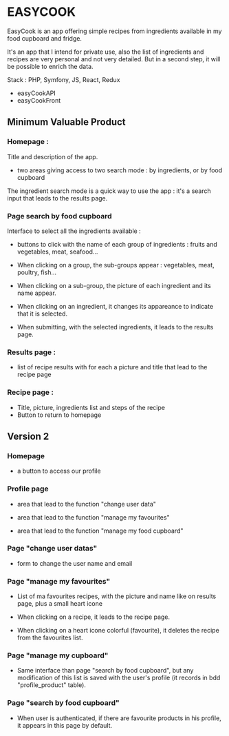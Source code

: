 # EASYCOOK

EasyCook is an app offering simple recipes from ingredients available in my food cupboard and fridge.

It's an app that I intend for private use, also the list of ingredients and recipes are very personal and not very detailed.
But in a second step, it will be possible to enrich the data.

Stack : PHP, Symfony, JS, React, Redux

- easyCookAPI
- easyCookFront

## Minimum Valuable Product

### Homepage :

Title and description of the app.

- two areas giving access to two search mode : by ingredients, or by food cupboard

The ingredient search mode is a quick way to use the app : it's a search input that leads to the results page.

### Page search by food cupboard

Interface to select all the ingredients available :

- buttons to click with the name of each group of ingredients : fruits and vegetables, meat, seafood...
  
- When clicking on a group, the sub-groups appear : vegetables, meat, poultry, fish...

- When clicking on a sub-group, the picture of each ingredient and its name appear.

- When clicking on an ingredient, it changes its appareance to indicate that it is selected.

- When submitting, with the selected ingredients, it leads to the results page.

### Results page :

- list of recipe results with for each a picture and title that lead to the recipe page

### Recipe page :

- Title, picture, ingredients list and steps of the recipe
- Button to return to homepage


## Version 2

### Homepage

- a button to access our profile

### Profile page

- area that lead to the function "change user data"
  
- area that lead to the function "manage my favourites"
  
- area that lead to the function "manage my food cupboard"

### Page "change user datas"

- form to change the user name and email

### Page "manage my favourites"

- List of ma favourites recipes, with the picture and name like on results page, plus a small heart icone
  
- When clicking on a recipe, it leads to the recipe page.

- When clicking on a heart icone colorful (favourite), it deletes the recipe from the favourites list.

### Page "manage my cupboard"

- Same interface than page "search by food cupboard", but any modification of this list is saved with the user's profile (it records in bdd "profile_product" table).

### Page "search by food cupboard"

- When user is authenticated, if there are favourite products in his profile, it appears in this page by default.